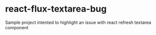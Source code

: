 # react-flux-textarea-bug
Sample project intented to highlight an issue with react refresh textarea component
